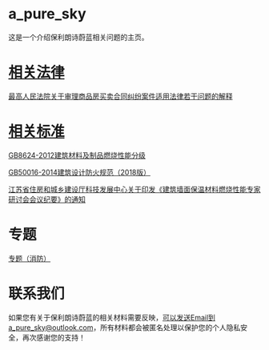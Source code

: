 # a_pure_sky
这是一个介绍保利朗诗蔚蓝相关问题的主页。
 
# [相关法律](https://github.com/zoumingzhe/a_pure_sky/tree/master/%E7%9B%B8%E5%85%B3%E6%B3%95%E5%BE%8B)
[最高人民法院关于审理商品房买卖合同纠纷案件适用法律若干问题的解释](https://baike.baidu.com/item/%E6%9C%80%E9%AB%98%E4%BA%BA%E6%B0%91%E6%B3%95%E9%99%A2%E5%85%B3%E4%BA%8E%E5%AE%A1%E7%90%86%E5%95%86%E5%93%81%E6%88%BF%E4%B9%B0%E5%8D%96%E5%90%88%E5%90%8C%E7%BA%A0%E7%BA%B7%E6%A1%88%E4%BB%B6%E9%80%82%E7%94%A8%E6%B3%95%E5%BE%8B%E8%8B%A5%E5%B9%B2%E9%97%AE%E9%A2%98%E7%9A%84%E8%A7%A3%E9%87%8A/2902574)

# [相关标准](https://github.com/zoumingzhe/a_pure_sky/tree/master/%E7%9B%B8%E5%85%B3%E6%A0%87%E5%87%86)
[GB8624-2012建筑材料及制品燃烧性能分级](https://github.com/zoumingzhe/a_pure_sky/blob/master/%E7%9B%B8%E5%85%B3%E6%A0%87%E5%87%86/GB8624-2012%E5%BB%BA%E7%AD%91%E6%9D%90%E6%96%99%E5%8F%8A%E5%88%B6%E5%93%81%E7%87%83%E7%83%A7%E6%80%A7%E8%83%BD%E5%88%86%E7%BA%A7.pdf)

[GB50016-2014建筑设计防火规范（2018版）](https://github.com/zoumingzhe/a_pure_sky/blob/master/%E7%9B%B8%E5%85%B3%E6%A0%87%E5%87%86/GB50016-2014%E5%BB%BA%E7%AD%91%E8%AE%BE%E8%AE%A1%E9%98%B2%E7%81%AB%E8%A7%84%E8%8C%83%EF%BC%882018%E7%89%88%EF%BC%89.pdf)

[江苏省住房和城乡建设厅科技发展中心关于印发《建筑墙面保温材料燃烧性能专家研讨会会议纪要》的通知](https://github.com/zoumingzhe/a_pure_sky/blob/master/%E7%9B%B8%E5%85%B3%E6%A0%87%E5%87%86/%E6%B1%9F%E8%8B%8F%E7%9C%81%E4%BD%8F%E6%88%BF%E5%92%8C%E5%9F%8E%E4%B9%A1%E5%BB%BA%E8%AE%BE%E5%8E%85%E7%A7%91%E6%8A%80%E5%8F%91%E5%B1%95%E4%B8%AD%E5%BF%83%E5%85%B3%E4%BA%8E%E5%8D%B0%E5%8F%91%E3%80%8A%E5%BB%BA%E7%AD%91%E5%A2%99%E9%9D%A2%E4%BF%9D%E6%B8%A9%E6%9D%90%E6%96%99%E7%87%83%E7%83%A7%E6%80%A7%E8%83%BD%E4%B8%93%E5%AE%B6%E7%A0%94%E8%AE%A8%E4%BC%9A%E4%BC%9A%E8%AE%AE%E7%BA%AA%E8%A6%81%E3%80%8B%E7%9A%84%E9%80%9A%E7%9F%A5.jpg)

# 专题
[专题（消防）](https://github.com/zoumingzhe/a_pure_sky/tree/master/%E4%B8%93%E9%A2%98%EF%BC%88%E6%B6%88%E9%98%B2%EF%BC%89)

# 联系我们
如果您有关于保利朗诗蔚蓝的相关材料需要反映，可以发送Email到a_pure_sky@outlook.com，所有材料都会被匿名处理以保护您的个人隐私安全，再次感谢您的支持！
